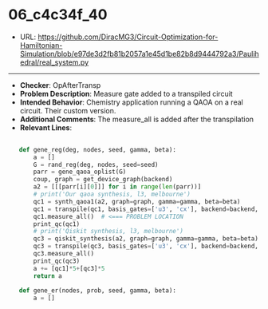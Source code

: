 # 06_c4c34f_40
 - URL: https://github.com/DiracMG3/Circuit-Optimization-for-Hamiltonian-Simulation/blob/e97de3d2fb81b2057a1e45d1be82b8d9444792a3/Paulihedral/real_system.py
---
 - **Checker**: OpAfterTransp
 - **Problem Description**: Measure gate added to a transpiled circuit
 - **Intended Behavior**: Chemistry application running a QAOA on a real circuit. Their custom version.
 - **Additional Comments**: The measure_all is added after the transpilation
 - **Relevant Lines**:
```python
   
   def gene_reg(deg, nodes, seed, gamma, beta):
       a = []
       G = rand_reg(deg, nodes, seed=seed)
       parr = gene_qaoa_oplist(G)
       coup, graph = get_device_graph(backend)
       a2 = [[[parr[i][0]]] for i in range(len(parr))]
       # print('Our qaoa synthesis, l3, melbourne')
       qc1 = synth_qaoa1(a2, graph=graph, gamma=gamma, beta=beta)
       qc1 = transpile(qc1, basis_gates=['u3', 'cx'], backend=backend, coupling_map=coup, optimization_level=3)
       qc1.measure_all()  # <=== PROBLEM LOCATION
       print_qc(qc1)
       # print('Qiskit synthesis, l3, melbourne')
       qc3 = qiskit_synthesis(a2, graph=graph, gamma=gamma, beta=beta)
       qc3 = transpile(qc3, basis_gates=['u3', 'cx'], backend=backend, coupling_map=coup, optimization_level=3)
       qc3.measure_all()
       print_qc(qc3)
       a += [qc1]*5+[qc3]*5
       return a
       
   def gene_er(nodes, prob, seed, gamma, beta):
       a = []
```